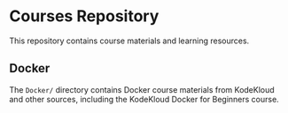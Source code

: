 # Courses Repository

This repository contains course materials and learning resources.

## Docker

The `Docker/` directory contains Docker course materials from KodeKloud and other sources, including the KodeKloud Docker for Beginners course.